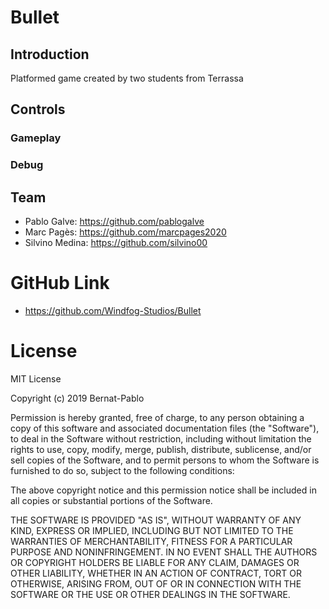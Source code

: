 # Bullet

## Introduction
Platformed game created by two students from Terrassa

## Controls 
### Gameplay

### Debug


## Team
* Pablo Galve: https://github.com/pablogalve
* Marc Pagès: https://github.com/marcpages2020
* Silvino Medina: https://github.com/silvino00


# GitHub Link
* https://github.com/Windfog-Studios/Bullet

# License
MIT License

Copyright (c) 2019 Bernat-Pablo

Permission is hereby granted, free of charge, to any person obtaining a copy
of this software and associated documentation files (the "Software"), to deal
in the Software without restriction, including without limitation the rights
to use, copy, modify, merge, publish, distribute, sublicense, and/or sell
copies of the Software, and to permit persons to whom the Software is
furnished to do so, subject to the following conditions:

The above copyright notice and this permission notice shall be included in all
copies or substantial portions of the Software.

THE SOFTWARE IS PROVIDED "AS IS", WITHOUT WARRANTY OF ANY KIND, EXPRESS OR
IMPLIED, INCLUDING BUT NOT LIMITED TO THE WARRANTIES OF MERCHANTABILITY,
FITNESS FOR A PARTICULAR PURPOSE AND NONINFRINGEMENT. IN NO EVENT SHALL THE
AUTHORS OR COPYRIGHT HOLDERS BE LIABLE FOR ANY CLAIM, DAMAGES OR OTHER
LIABILITY, WHETHER IN AN ACTION OF CONTRACT, TORT OR OTHERWISE, ARISING FROM,
OUT OF OR IN CONNECTION WITH THE SOFTWARE OR THE USE OR OTHER DEALINGS IN THE
SOFTWARE.
